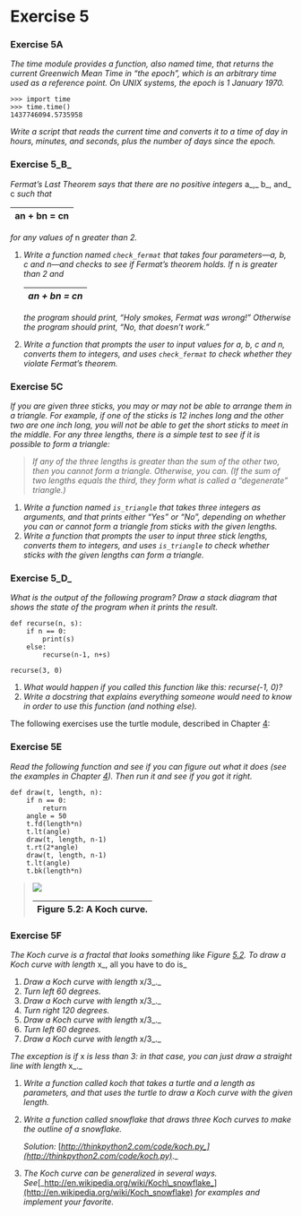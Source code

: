 # Exercise 5

### Exercise 5A

_The time module provides a function, also named time, that returns the current Greenwich Mean Time in “the epoch”, which is an arbitrary time used as a reference point. On UNIX systems, the epoch is 1 January 1970._

```text
>>> import time
>>> time.time()
1437746094.5735958
```

_Write a script that reads the current time and converts it to a time of day in hours, minutes, and seconds, plus the number of days since the epoch._

### Exercise 5_B_

_Fermat’s Last Theorem says that there are no positive integers_ a_,_ b_, and_ c _such that_

| an + bn = cn  |
| :--- |


_for any values of_ n _greater than 2._

1. _Write a function named `check_fermat` that takes four parameters—a, b, c and n—and checks to see if Fermat’s theorem holds. If_ n _is greater than 2 and_ 

   | _an + bn = cn_  |
   | :--- |


   _the program should print, “Holy smokes, Fermat was wrong!” Otherwise the program should print, “No, that doesn’t work.”_

2. _Write a function that prompts the user to input values for a, b, c and n, converts them to integers, and uses `check_fermat` to check whether they violate Fermat’s theorem._

### Exercise 5C

_If you are given three sticks, you may or may not be able to arrange them in a triangle. For example, if one of the sticks is 12 inches long and the other two are one inch long, you will not be able to get the short sticks to meet in the middle. For any three lengths, there is a simple test to see if it is possible to form a triangle:_

> _If any of the three lengths is greater than the sum of the other two, then you cannot form a triangle. Otherwise, you can. \(If the sum of two lengths equals the third, they form what is called a “degenerate” triangle.\)_

1. _Write a function named `is_triangle` that takes three integers as arguments, and that prints either “Yes” or “No”, depending on whether you can or cannot form a triangle from sticks with the given lengths._
2. _Write a function that prompts the user to input three stick lengths, converts them to integers, and uses `is_triangle` to check whether sticks with the given lengths can form a triangle._

### Exercise 5_D_

_What is the output of the following program? Draw a stack diagram that shows the state of the program when it prints the result._

```text
def recurse(n, s):
    if n == 0:
        print(s)
    else:
        recurse(n-1, n+s)

recurse(3, 0)
```

1. _What would happen if you called this function like this: recurse\(-1, 0\)?_
2. _Write a docstring that explains everything someone would need to know in order to use this function \(and nothing else\)._

The following exercises use the turtle module, described in Chapter [4](http://greenteapress.com/thinkpython2/html/thinkpython2005.html#turtlechap):

### Exercise 5E

_Read the following function and see if you can figure out what it does \(see the examples in Chapter_ [_4_](http://greenteapress.com/thinkpython2/html/thinkpython2005.html#turtlechap)_\). Then run it and see if you got it right._

```text
def draw(t, length, n):
    if n == 0:
        return
    angle = 50
    t.fd(length*n)
    t.lt(angle)
    draw(t, length, n-1)
    t.rt(2*angle)
    draw(t, length, n-1)
    t.lt(angle)
    t.bk(length*n)
```

> ![](http://greenteapress.com/thinkpython2/html/thinkpython2006.png)
>
> | Figure 5.2: A Koch curve. |
> | :--- |

### Exercise 5F

_The Koch curve is a fractal that looks something like Figure_ [_5.2_](http://greenteapress.com/thinkpython2/html/thinkpython2006.html#fig.koch)_. To draw a Koch curve with length_ x_, all you have to do is_

1. _Draw a Koch curve with length_ x/3_._
2. _Turn left 60 degrees._
3. _Draw a Koch curve with length_ x/3_._
4. _Turn right 120 degrees._
5. _Draw a Koch curve with length_ x/3_._
6. _Turn left 60 degrees._
7. _Draw a Koch curve with length_ x/3_._

_The exception is if_ x _is less than 3: in that case, you can just draw a straight line with length_ x_._

1. _Write a function called koch that takes a turtle and a length as parameters, and that uses the turtle to draw a Koch curve with the given length._
2. _Write a function called snowflake that draws three Koch curves to make the outline of a snowflake._

   _Solution:_ [_http://thinkpython2.com/code/koch.py_](http://thinkpython2.com/code/koch.py)_._

3. _The Koch curve can be generalized in several ways. See_[_http://en.wikipedia.org/wiki/Koch\_snowflake_](http://en.wikipedia.org/wiki/Koch_snowflake) _for examples and implement your favorite._

